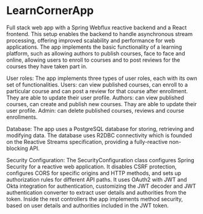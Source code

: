 # LearnCornerApp
Full stack web app with a Spring Webflux reactive backend and a React frontend. This setup enables the backend to handle asynchronous stream processing, offering improved scalability and performance for web applications. The app implements the basic functionality of a learning platform, such as allowing authors to publish courses, face to face and online, allowing users to enroll to courses and to post reviews for the courses they have taken part in.

User roles:
The app implements three types of user roles, each with its own set of functionalities.
Users: can view published courses, can enroll to a particular course and can post a review for that course after enrollment. They are able to update their user profile.
Authors: can view published courses, can create and publish new courses. Thay are able to update their user profile.
Admin: can delete published courses, reviews and course enrollments.

Database:
The app uses a PostgreSQL database for storing, retrieving and modifying data. The database uses R2DBC connectivity which is founded on the Reactive Streams specification, providing a fully-reactive non-blocking API.

Security Configuration:
The SecurityConfiguration class configures Spring Security for a reactive web application. It disables CSRF protection, configures CORS for specific origins and HTTP methods, and sets up authorization rules for different API paths. It uses OAuth2 with JWT and Okta integration for authentication, customizing the JWT decoder and JWT authentication converter to extract user details and authorities from the token. Inside the rest controllers the app implements method security, based on user details and authorities included in the JWT token.
